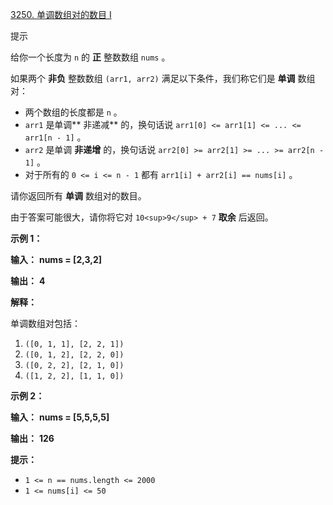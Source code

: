[3250. 单调数组对的数目 I](https://leetcode.cn/problems/find-the-count-of-monotonic-pairs-i/)

提示

给你一个长度为 `n` 的 **正** 整数数组 `nums` 。

如果两个 **非负** 整数数组 `(arr1, arr2)` 满足以下条件，我们称它们是 **单调** 数组对：

* 两个数组的长度都是 `n` 。
* `arr1` 是单调** 非递减** 的，换句话说 `arr1[0] <= arr1[1] <= ... <= arr1[n - 1]` 。
* `arr2` 是单调 **非递增** 的，换句话说 `arr2[0] >= arr2[1] >= ... >= arr2[n - 1]` 。
* 对于所有的 `0 <= i <= n - 1` 都有 `arr1[i] + arr2[i] == nums[i]` 。

请你返回所有 **单调** 数组对的数目。

由于答案可能很大，请你将它对 `10<sup>9</sup> + 7` **取余** 后返回。

**示例 1：**

 **输入：** **nums = [2,3,2]**

 **输出：** **4**

**解释：**

单调数组对包括：

1. `([0, 1, 1], [2, 2, 1])`
2. `([0, 1, 2], [2, 2, 0])`
3. `([0, 2, 2], [2, 1, 0])`
4. `([1, 2, 2], [1, 1, 0])`

**示例 2：**

 **输入：** **nums = [5,5,5,5]**

 **输出：** **126**

**提示：**

* `1 <= n == nums.length <= 2000`
* `1 <= nums[i] <= 50`
